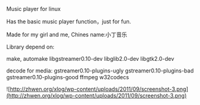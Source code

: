 Music player for linux

Has the basic music player function，just for fun.

Made for my girl and me, Chines name:小丁音乐

Library depend on:

make, automake libgstreamer0.10-dev libglib2.0-dev libgtk2.0-dev

decode for media:
gstreamer0.10-plugins-ugly gstreamer0.10-plugins-bad gstreamer0.10-plugins-good ffmpeg w32codecs

![http://zhwen.org/xlog/wp-content/uploads/2011/09/screenshot-3.png](http://zhwen.org/xlog/wp-content/uploads/2011/09/screenshot-3.png)